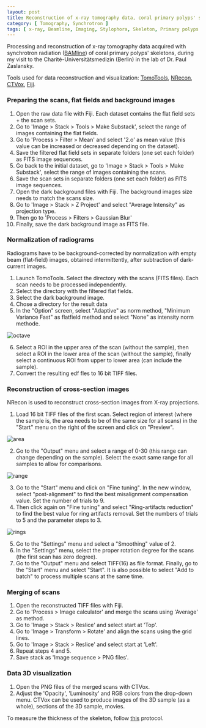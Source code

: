 ```yaml
---
layout: post
title: Reconstruction of x-ray tomography data, coral primary polyps' skeletons
category: [ Tomography, Synchrotron ]
tags: [ x-ray, Beamline, Imaging, Stylophora, Skeleton, Primary polyps ]
---
```


Processing and reconstruction of x-ray tomography data acquired with synchrotron radiation ([BAMline](https://www.helmholtz-berlin.de/pubbin/igama_output?modus=einzel&sprache=en&gid=1658&typoid=)) of coral primary polyps' skeletons, during my visit to the Charité-Universitätsmedizin (Berlin) in the lab of Dr. Paul Zaslansky.

Tools used for data reconstruction and visualization: [TomoTools](https://github.com/RSBradley/TomoTools), [NRecon](https://umanitoba.ca/faculties/health_sciences/medicine/units/cacs/sam/media/NReconUserManual.pdf), [CTVox](https://www.blue-scientific.com/ctvox-micro-ct-volume-rendering-software/), [Fiji](https://imagej.net/software/fiji/).

### Preparing the scans, flat fields and background images

1. Open the raw data file with Fiji. Each dataset contains the flat field sets + the scan sets.
2. Go to 'Image > Stack > Tools > Make Substack', select the range of images containing the flat fields.
3. Go to 'Process > Filter > Mean' and select '2.o' as mean value (this value can be increased or decreased depending on the dataset).
4. Save the filtered flat field sets in separate folders (one set each folder) as FITS image sequences.
5. Go back to the initial dataset, go to 'Image > Stack > Tools > Make Substack', select the range of images containing the scans.
6. Save the scan sets in separate folders (one set each folder) as FITS image sequences.
7. Open the dark background files with Fiji. The background images size needs to match the scans size.
8. Go to 'Image > Stack > Z Project' and select "Average Intensity" as projection type. 
9. Then go to 'Process > Filters > Gaussian Blur'
10. Finally, save the dark background image as FITS file.

### Normalization of radiograms

Radiograms have to be background-corrected by normalization with empty beam (flat-field) images, obtained intermittently, after subtraction of dark-current images. 

1. Launch TomoTools. Select the directory with the scans (FITS files). Each scan needs to be processed independently.
2. Select the directory with the filtered flat fields. 
3. Select the dark background image.
4. Chose a directory for the result data
5. In the "Option" screen, select "Adaptive" as norm method, "Minimum Variance Fast" as flatfield method and select "None" as intensity norm methode.

![octave]({{site.baseurl}}/images/octave_2.png "octave")

6. Select a ROI in the upper area of the scan (without the sample), then select a ROI in the lower area of the scan (without the sample), finally select a continuous ROI from upper to lower area (can include the sample).
7. Convert the resulting edf fles to 16 bit TIFF files.

### Reconstruction of cross-section images

NRecon is used to reconstruct cross-section images from X-ray projections.

1. Load 16 bit TIFF files of the first scan. Select region of interest (where the sample is, the area needs to be of the same size for all scans) in the "Start" menu on the right of the screen and click on "Preview".

![area]({{site.baseurl}}/images/fine_tuning.jpg "area")

2. Go to the "Output" menu and select a range of 0-30 (this range can change depending on the sample). Select the exact same range for all samples to allow for comparisons. 

![range]({{site.baseurl}}/images/0_30_2.png "range")

3. Go to the "Start" menu and click on "Fine tuning". In the new window, select "post-alignment" to find the best misalignment compensation value. Set the number of trials to 9.
4. Then click again on "Fine tuning" and select "Ring-artifacts reduction" to find the best value for ring artifacts removal. Set the numbers of trials to 5 and the parameter steps to 3.

![rings]({{site.baseurl}}/images/rings_2.png "rings")

5. Go to the "Settings" menu and select a "Smoothing" value of 2.
6. In the "Settings" menu, select the proper rotation degree for the scans (the first scan has zero degree).
7. Go to the "Output" menu and select TIFF(16) as file format. Finally, go to the "Start" menu and select "Start". It is also possible to select "Add to batch" to process multiple scans at the same time.   

### Merging of scans

1. Open the reconstructed TIFF files with Fiji. 
2. Go to 'Process > Image calculator' and merge the scans using 'Average' as method.
3. Go to 'Image > Stack > Reslice' and select start at 'Top'.
4. Go to 'Image > Transform > Rotate' and align the scans using the grid lines.
5. Go to 'Image > Stack > Reslice' and select start at 'Left'.
6. Repeat steps 4 and 5.
7. Save stack as 'Image sequence > PNG files'.

### Data 3D visualization

1. Open the PNG files of the merged scans with CTVox.
2. Adjust the 'Opacity', 'Luminosity' and RGB colors from the drop-down menu. CTVox can be used to produce images of the 3D sample (as a whole), sections of the 3D sample, movies. 

To measure the thickness of the skeleton, follow [this](https://fscucchia.github.io/FScucchia_Lab_Notebook-Mass_Lab/Measure-3D-thickness-of-coral-skeleton-with-Fiji/) protocol.






